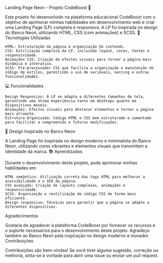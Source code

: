 Landing Page Neon - Projeto CodeBoost 🚀

Este projeto foi desenvolvido na plataforma educacional CodeBoost com o objetivo de aprimorar minhas habilidades em desenvolvimento web e criar uma Landing Page (LP) completa e responsiva. A LP foi inspirada no design do Banco Neon, utilizando HTML, CSS (com animações) e SCSS.
🚀 Tecnologias Utilizadas

    HTML: Estruturação da página e organização do conteúdo.
    CSS: Estilização completa da LP, incluindo layout, cores, fontes e responsividade.
    Animações CSS: Criação de efeitos visuais para tornar a página mais dinâmica e interativa.
    SCSS: Pré-processador CSS que facilita a organização e manutenção do código de estilos, permitindo o uso de variáveis, nesting e outras funcionalidades.

💻 Funcionalidades

    Design Responsivo: A LP se adapta a diferentes tamanhos de tela, garantindo uma ótima experiência tanto em desktops quanto em dispositivos móveis.
    Animações: Efeitos visuais para destacar elementos e tornar a página mais atraente.
    Estrutura Organizada: Código HTML e CSS bem estruturado e comentado para facilitar a compreensão e futuras modificações.

🎨 Design Inspirado no Banco Neon

A Landing Page foi inspirada no design moderno e minimalista do Banco Neon, utilizando cores vibrantes e elementos visuais que transmitem a identidade da marca.
📚 Aprendizados

Durante o desenvolvimento deste projeto, pude aprimorar minhas habilidades em:

    HTML semântico: Utilização correta das tags HTML para melhorar a acessibilidade e o SEO da página.
    CSS avançado: Criação de layouts complexos, animações e responsividade.
    SCSS: Organização e reutilização de código CSS de forma mais eficiente.
    Design responsivo: Técnicas para garantir que a página se adapte a diferentes dispositivos.

Agradecimentos

Gostaria de agradecer à plataforma CodeBoost por fornecer os recursos e o suporte necessários para o desenvolvimento deste projeto. Agradeço também ao Banco Neon pela inspiração no design moderno e inovador.
Contribuições

Contribuições são bem-vindas! Se você tiver alguma sugestão, correção ou melhoria, sinta-se à vontade para abrir uma issue ou enviar um pull request.
